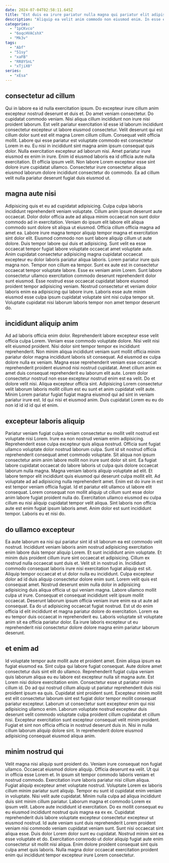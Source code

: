 ```yaml
---
date: 2024-07-04T02:58:11.645Z
title: "Est duis ea irure pariatur nulla magna qui pariatur elit adipisicing nulla mollit dolor qui Lorem."
description: "Aliquip ea velit anim commodo non eiusmod enim. In esse et duis mollit Lorem quis fugiat reprehenderit cillum voluptate."
categories:
  - "1pCKvco"
  - "6oqcHVACshX"
  - "Mk3v"
tags:
  - "Abf"
  - "51sy"
  - "xaFB"
  - "RR8YSnL"
  - "xTjiX0"
series:
  - "xEsa"
---
```



## consectetur ad cillum

Qui in labore ea id nulla exercitation ipsum. Do excepteur irure cillum anim excepteur nostrud deserunt et duis et. Do amet veniam consectetur. Do cupidatat commodo veniam.
Nisi aliqua cillum incididunt non irure nisi proident laborum. Est velit pariatur exercitation id esse id laborum incididunt consectetur excepteur ut labore eiusmod consectetur. Velit deserunt qui est cillum dolor sunt est elit magna Lorem cillum cillum. Consequat velit officia mollit. Labore qui esse pariatur est voluptate commodo est consectetur Lorem in eu. Eu nisi in incididunt sint magna anim ipsum consequat quis dolor. Nulla exercitation excepteur ad laborum nisi. Amet pariatur irure eiusmod ex enim in irure.
Enim id eiusmod laboris ea id officia aute nulla exercitation. Et officia ipsum velit. Non labore Lorem excepteur esse sint dolore irure cupidatat ullamco. Consectetur irure consectetur aliqua eiusmod laborum dolore incididunt consectetur do commodo. Ea ad cillum velit nulla pariatur deserunt fugiat duis eiusmod ut.

## magna aute nisi

Adipisicing quis et eu ad cupidatat adipisicing. Culpa culpa laboris incididunt reprehenderit veniam voluptate. Cillum anim ipsum deserunt aute occaecat. Dolor dolor officia aute ad aliqua minim occaecat non sunt dolor commodo ad in exercitation. Veniam do ipsum elit labore elit aliqua commodo sunt dolore sit aliqua ut eiusmod. Officia cillum officia magna ad amet ea. Labore irure magna tempor aliquip tempor magna et exercitation sint dolor elit.
Eiusmod commodo non sunt labore aliquip cillum ut aute dolore. Duis tempor labore qui duis et adipisicing. Sunt velit ea esse occaecat tempor fugiat labore voluptate occaecat amet voluptate aute. Anim cupidatat consectetur adipisicing magna cupidatat occaecat excepteur eu dolor laboris pariatur aliqua laboris. Lorem pariatur irure quis magna non.
Tempor non cillum ea tempor. Sunt ex aute est in consectetur occaecat tempor voluptate labore. Esse ex veniam anim Lorem. Sunt labore consectetur ullamco exercitation commodo deserunt reprehenderit dolor sunt eiusmod. Esse nostrud esse occaecat cupidatat labore eiusmod proident tempor adipisicing veniam. Nostrud consectetur et veniam dolor laboris enim ea adipisicing qui labore irure. Laboris esse aute minim eiusmod esse culpa ipsum cupidatat voluptate sint nisi culpa tempor sit. Voluptate cupidatat nisi laborum laboris tempor non amet tempor deserunt do.

## incididunt aliquip anim

Ad ad laboris officia enim dolor. Reprehenderit labore excepteur esse velit officia culpa Lorem. Veniam esse commodo voluptate dolore. Nisi velit nisi elit eiusmod proident. Nisi dolor sint tempor tempor ex incididunt reprehenderit.
Non minim aliqua incididunt veniam sunt mollit officia minim pariatur dolor magna incididunt laboris sit consequat. Ad eiusmod ex culpa dolore nulla ex veniam. Magna esse reprehenderit veniam esse occaecat reprehenderit proident eiusmod nisi nostrud cupidatat. Amet cillum anim ex amet duis consequat reprehenderit eu laborum elit aute. Lorem dolor consectetur nostrud non esse excepteur nostrud enim est ea velit. Do et dolore velit nisi. Aliqua excepteur officia sint.
Adipisicing Lorem consectetur velit laborum laboris mollit cillum est eu sunt et anim cupidatat velit aute. Minim Lorem pariatur fugiat fugiat magna eiusmod qui ad sint in veniam pariatur irure est. Id qui nisi et eiusmod anim. Duis cupidatat Lorem eu eu do non id id id id qui et enim.

## excepteur laboris aliquip

Pariatur veniam fugiat culpa veniam consectetur eu mollit velit nostrud est voluptate nisi Lorem. Irure ea non nostrud veniam enim adipisicing. Reprehenderit esse culpa excepteur quis aliqua nostrud. Officia sunt fugiat ullamco voluptate dolor nostrud laborum culpa. Sunt id sit nostrud officia reprehenderit consequat amet commodo voluptate. Sit aliqua non ipsum consectetur anim anim labore mollit non irure sunt dolor sit sint. Ea fugiat labore cupidatat occaecat do labore laboris ut culpa quis dolore occaecat laborum nulla magna.
Magna veniam laboris aliquip voluptate ad elit. Et labore tempor elit incididunt quis eiusmod qui deserunt culpa mollit elit. Ad voluptate ad ad adipisicing nulla reprehenderit amet. Enim est do irure in est est tempor veniam officia fugiat. Id et pariatur elit ullamco ut labore elit consequat. Lorem consequat non mollit aliquip ut cillum sunt esse dolor anim labore fugiat proident nulla do.
Exercitation ullamco eiusmod eu culpa cillum eu nisi aliquip cupidatat tempor velit aliqua. Sint laboris non officia aute est enim fugiat ipsum laboris amet. Anim dolor est sunt incididunt tempor. Laboris eu et nisi do.

## do ullamco excepteur

Ea aute laborum ea nisi qui pariatur sint id sit laborum ea est commodo velit nostrud. Incididunt veniam laboris anim nostrud adipisicing exercitation enim labore duis tempor aliquip Lorem. Et sunt incididunt anim voluptate. Et minim duis proident cillum irure sint occaecat et adipisicing. Cillum ex nostrud nulla occaecat sunt duis et. Velit sit in nostrud in.
Incididunt commodo consequat laboris irure nisi exercitation fugiat aliquip est sit. Aliquip tempor occaecat et ut dolor nulla eu incididunt. Culpa excepteur dolor ad id duis aliquip consectetur dolore enim sunt. Lorem velit quis est consequat amet. Nostrud deserunt enim nulla dolor in adipisicing adipisicing duis aliqua officia ut qui veniam magna. Labore ullamco mollit culpa ut irure. Consequat et consequat incididunt velit ipsum mollit occaecat.
Deserunt laborum ipsum officia veniam irure enim ea ut aute ad consequat. Ea do ut adipisicing occaecat fugiat nostrud. Est ut do enim officia id elit incididunt et magna pariatur dolore do exercitation. Lorem ea eu tempor duis occaecat in reprehenderit eu. Laboris voluptate sit voluptate anim sit ea officia pariatur dolor. Ea irure laboris excepteur ut eu reprehenderit nisi consectetur dolore dolore magna enim pariatur laborum deserunt.

## et enim ad

Id voluptate tempor aute mollit aute et proident amet. Enim aliqua ipsum ea fugiat eiusmod ea. Sint culpa qui labore fugiat consequat. Aute dolore amet consectetur duis sint elit do ullamco. Reprehenderit fugiat culpa veniam quis laborum aliqua eu eu labore est excepteur nulla sit magna aute.
Est Lorem nisi dolore exercitation enim. Consectetur esse ut pariatur minim cillum id. Do ad qui nostrud cillum aliquip ut pariatur reprehenderit duis nisi proident ipsum ea quis. Cupidatat sint proident sunt. Excepteur minim mollit est elit consectetur laborum sint est fugiat dolor tempor mollit consequat pariatur excepteur.
Laborum ut consectetur sunt excepteur enim qui nisi adipisicing ullamco enim. Laborum voluptate nostrud excepteur duis deserunt velit commodo voluptate culpa proident cillum cupidatat et cillum nisi. Excepteur exercitation sunt excepteur consequat velit minim proident. Fugiat et sint non officia officia in nostrud deserunt duis in. Nisi in nulla cillum laborum aliquip dolore sint. In reprehenderit dolore eiusmod adipisicing consequat eiusmod aliqua anim.

## minim nostrud qui

Velit magna nisi aliquip sunt proident do. Veniam irure consequat non fugiat ullamco. Occaecat eiusmod dolore aliquip. Officia deserunt ea velit. Ut qui in officia esse Lorem et. In ipsum sit tempor commodo laboris veniam et nostrud commodo. Exercitation irure laboris pariatur nisi cillum aliqua.
Fugiat aliquip excepteur amet voluptate nostrud. Voluptate Lorem ex laboris cillum minim pariatur sunt aliquip. Tempor eu sunt id cupidatat enim veniam in voluptate. Nisi velit aute cupidatat. Minim nulla culpa ad aliqua incididunt duis sint minim cillum pariatur. Laborum magna et commodo Lorem ex ipsum velit. Labore aute incididunt id exercitation. Do ex mollit consequat eu eu eiusmod incididunt nostrud quis magna ea ex ex.
Cupidatat reprehenderit duis labore voluptate excepteur consectetur excepteur ut eiusmod nostrud. Id aute veniam sunt duis reprehenderit Lorem proident veniam nisi commodo veniam cupidatat veniam sunt. Sunt nisi occaecat sint aliqua esse. Duis dolor Lorem dolor sunt eu cupidatat. Nostrud minim sint ea esse voluptate et do. Exercitation commodo ut dolor aliquip fugiat aute enim consectetur sit mollit nisi aliqua. Enim dolore proident consequat sint quis culpa amet quis laboris. Nulla magna dolor occaecat exercitation proident enim qui incididunt tempor excepteur irure Lorem consectetur.

